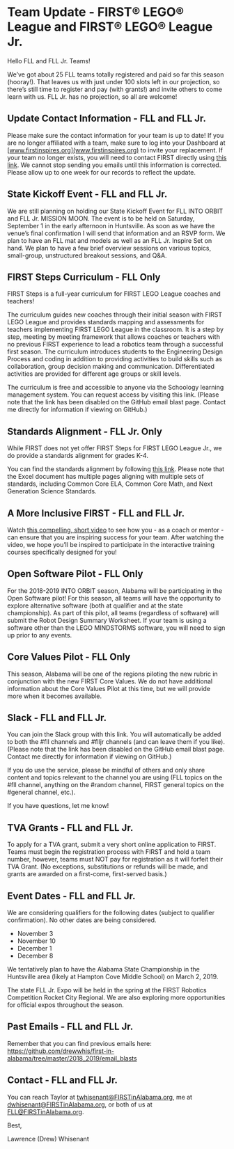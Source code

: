 # Team Update - FIRST® LEGO® League and FIRST® LEGO® League Jr.

Hello FLL and FLL Jr. Teams!

We’ve got about 25 FLL teams totally registered and paid so far this season (hooray!). 
That leaves us with just under 100 slots left in our projection, so there’s still time to register and pay (with grants!) and invite others to come learn with us. 
FLL Jr. has no projection, so all are welcome!

## Update Contact Information - FLL and FLL Jr.
Please make sure the contact information for your team is up to date! 
If you are no longer affiliated with a team, make sure to log into your Dashboard at [www.firstinspires.org](www.firstinspires.org) to invite your replacement. 
If your team no longer exists, you will need to contact FIRST directly using [this link](https://www.firstinspires.org/about/contact-us). 
We cannot stop sending you emails until this information is corrected. 
Please allow up to one week for our records to reflect the update.

## State Kickoff Event - FLL and FLL Jr.
We are still planning on holding our State Kickoff Event for FLL INTO ORBIT and FLL Jr. MISSION MOON. 
The event is to be held on Saturday, September 1 in the early afternoon in Huntsville. 
As soon as we have the venue’s final confirmation I will send that information and an RSVP form. 
We plan to have an FLL mat and models as well as an FLL Jr. Inspire Set on hand. 
We plan to have a few brief overview sessions on various topics, small-group, unstructured breakout sessions, and Q&A.

## FIRST Steps Curriculum - FLL Only
FIRST Steps is a full-year curriculum for FIRST LEGO League coaches and teachers!

The curriculum guides new coaches through their initial season with FIRST LEGO League and provides standards mapping and assessments for teachers implementing FIRST LEGO League in the classroom. 
It is a step by step, meeting by meeting framework that allows coaches or teachers with no previous FIRST experience to lead a robotics team through a successful first season. 
The curriculum introduces students to the Engineering Design Process and coding in addition to providing activities to build skills such as collaboration, group decision making and communication. 
Differentiated activities are provided for different age groups or skill levels. 

The curriculum is free and accessible to anyone via the Schoology learning management system. 
You can request access by visiting this link. 
(Please note that the link has been disabled on the GitHub email blast page. 
Contact me directly for information if viewing on GitHub.)

## Standards Alignment - FLL Jr. Only
While FIRST does not yet offer FIRST Steps for FIRST LEGO League Jr., we do provide a standards alignment for grades K-4. 

You can find the standards alignment by following [this link](https://www.firstinspires.org/resource-library/flljr/standard-alignment-map). 
Please note that the Excel document has multiple pages aligning with multiple sets of standards, including Common Core ELA, Common Core Math, and Next Generation Science Standards.

## A More Inclusive FIRST - FLL and FLL Jr.
Watch [this compelling, short video](https://www.firstinspires.org/about/diversityinclusion?utm_source=partner-blast&utm_medium=flljr&utm_campaign=edi-training-019) to see how you - as a coach or mentor - can ensure that you are inspiring success for your team. 
After watching the video, we hope you’ll be inspired to participate in the interactive training courses specifically designed for you!

## Open Software Pilot - FLL Only
For the 2018-2019 INTO ORBIT season, Alabama will be participating in the Open Software pilot! 
For this season, all teams will have the opportunity to explore alternative software (both at qualifier and at the state championship). 
As part of this pilot, all teams (regardless of software) will submit the Robot Design Summary Worksheet. 
If your team is using a software other than the LEGO MINDSTORMS software, you will need to sign up prior to any events.

## Core Values Pilot - FLL Only
This season, Alabama will be one of the regions piloting the new rubric in conjunction with the new FIRST Core Values. 
We do not have additional information about the Core Values Pilot at this time, but we will provide more when it becomes available.

## Slack - FLL and FLL Jr.
You can join the Slack group with this link. 
You will automatically be added to both the #fll channels and #flljr channels (and can leave them if you like). 
(Please note that the link has been disabled on the GitHub email blast page. 
Contact me directly for information if viewing on GitHub.)

If you do use the service, please be mindful of others and only share content and topics relevant to the channel you are using (FLL topics on the #fll channel, anything on the #random channel, FIRST general topics on the #general channel, etc.).

If you have questions, let me know!

## TVA Grants - FLL and FLL Jr.
To apply for a TVA grant, submit a very short online application to FIRST. 
Teams must begin the registration process with FIRST and hold a team number, however, teams must NOT pay for registration as it will forfeit their TVA Grant. 
(No exceptions, substitutions or refunds will be made, and grants are awarded on a first-come, first-served basis.)

## Event Dates - FLL and FLL Jr.
We are considering qualifiers for the following dates (subject to qualifier confirmation). No other dates are being considered.
* November 3
* November 10
* December 1
* December 8

We tentatively plan to have the Alabama State Championship in the Huntsville area (likely at Hampton Cove Middle School) on March 2, 2019.

The state FLL Jr. Expo will be held in the spring at the FIRST Robotics Competition Rocket City Regional. 
We are also exploring more opportunities for official expos throughout the season.

## Past Emails - FLL and FLL Jr.
Remember that you can find previous emails here: https://github.com/drewwhis/first-in-alabama/tree/master/2018_2019/email_blasts

## Contact - FLL and FLL Jr.
You can reach Taylor at twhisenant@FIRSTinAlabama.org, me at dwhisenant@FIRSTinAlabama.org, or both of us at FLL@FIRSTinAlabama.org.

Best,

Lawrence (Drew) Whisenant
